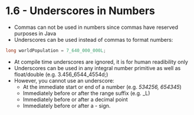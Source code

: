 # 1.6 - Underscores in Numbers

- Commas can not be used in numbers since commas have reserved purposes in Java
- Underscores can be used instead of commas to format numbers:
```java
long worldPopulation = 7_640_000_000L;
```
- At compile time underscores are ignored, it is for human readibility only
- Underscores can be used in any integral number primitive as well as float/double (e.g. 3.456_6544_4554d;)
- However, you cannot use an underscore:
    - At the immediate start or end of a number (e.g. _534256, 654345_)
    - Immediately before or after the range suffix (e.g. _L)
    - Immediately before or after a decimal point
    - Immediately before or after a - sign.